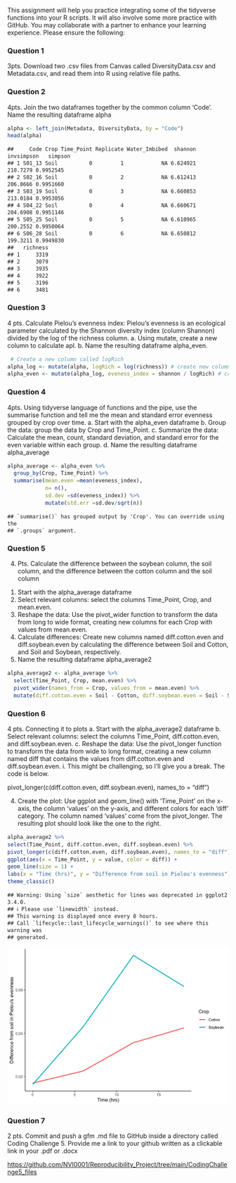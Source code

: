 This assignment will help you practice integrating some of the tidyverse
functions into your R scripts. It will also involve some more practice
with GitHub. You may collaborate with a partner to enhance your learning
experience. Please ensure the following:

### Question 1

3pts. Download two .csv files from Canvas called DiversityData.csv and
Metadata.csv, and read them into R using relative file paths.

### Question 2

4pts. Join the two dataframes together by the common column ‘Code’. Name
the resulting dataframe alpha

``` r
alpha <- left_join(Metadata, DiversityData, by = "Code")
head(alpha)
```

    ##     Code Crop Time_Point Replicate Water_Imbibed  shannon invsimpson   simpson
    ## 1 S01_13 Soil          0         1            NA 6.624921   210.7279 0.9952545
    ## 2 S02_16 Soil          0         2            NA 6.612413   206.8666 0.9951660
    ## 3 S03_19 Soil          0         3            NA 6.660853   213.0184 0.9953056
    ## 4 S04_22 Soil          0         4            NA 6.660671   204.6908 0.9951146
    ## 5 S05_25 Soil          0         5            NA 6.610965   200.2552 0.9950064
    ## 6 S06_28 Soil          0         6            NA 6.650812   199.3211 0.9949830
    ##   richness
    ## 1     3319
    ## 2     3079
    ## 3     3935
    ## 4     3922
    ## 5     3196
    ## 6     3481

### Question 3

4 pts. Calculate Pielou’s evenness index: Pielou’s evenness is an
ecological parameter calculated by the Shannon diversity index (column
Shannon) divided by the log of the richness column. a. Using mutate,
create a new column to calculate apl. b. Name the resulting dataframe
alpha_even.

``` r
 # Create a new column called logRich
alpha_log <- mutate(alpha, logRich = log(richness)) # create new column named logRich that has the log of richness  # creating a new column of the log richness
alpha_even <- mutate(alpha_log, eveness_index = shannon / logRich) # create new column named Pielou’s evenness index that has the log of richness  
```

### Question 4

4pts. Using tidyverse language of functions and the pipe, use the
summarise function and tell me the mean and standard error evenness
grouped by crop over time. a. Start with the alpha_even dataframe b.
Group the data: group the data by Crop and Time_Point. c. Summarize the
data: Calculate the mean, count, standard deviation, and standard error
for the even variable within each group. d. Name the resulting dataframe
alpha_average

``` r
alpha_average <- alpha_even %>% 
  group_by(Crop, Time_Point) %>% 
  summarise(mean.even =mean(eveness_index), 
            n= n(),
            sd.dev =sd(eveness_index)) %>%
            mutate(std.err =sd.dev/sqrt(n))
```

    ## `summarise()` has grouped output by 'Crop'. You can override using the
    ## `.groups` argument.

### Question 5

4.  Pts. Calculate the difference between the soybean column, the soil
    column, and the difference between the cotton column and the soil
    column

<!-- -->

1.  Start with the alpha_average dataframe
2.  Select relevant columns: select the columns Time_Point, Crop, and
    mean.even.
3.  Reshape the data: Use the pivot_wider function to transform the data
    from long to wide format, creating new columns for each Crop with
    values from mean.even.
4.  Calculate differences: Create new columns named diff.cotton.even and
    diff.soybean.even by calculating the difference between Soil and
    Cotton, and Soil and Soybean, respectively.
5.  Name the resulting dataframe alpha_average2

``` r
alpha_average2 <- alpha_average %>% 
  select(Time_Point, Crop, mean.even) %>% 
  pivot_wider(names_from = Crop, values_from = mean.even) %>% 
  mutate(diff.cotton.even = Soil - Cotton, diff.soybean.even = Soil - Soybean )
```

### Question 6

4 pts. Connecting it to plots a. Start with the alpha_average2 dataframe
b. Select relevant columns: select the columns Time_Point,
diff.cotton.even, and diff.soybean.even. c. Reshape the data: Use the
pivot_longer function to transform the data from wide to long format,
creating a new column named diff that contains the values from
diff.cotton.even and diff.soybean.even. i. This might be challenging, so
I’ll give you a break. The code is below.

pivot_longer(c(diff.cotton.even, diff.soybean.even), names_to = “diff”)

4.  Create the plot: Use ggplot and geom_line() with ‘Time_Point’ on the
    x-axis, the column ‘values’ on the y-axis, and different colors for
    each ‘diff’ category. The column named ‘values’ come from the
    pivot_longer. The resulting plot should look like the one to the
    right.

``` r
alpha_average2 %>%
select(Time_Point, diff.cotton.even, diff.soybean.even) %>%
pivot_longer(c(diff.cotton.even, diff.soybean.even), names_to = "diff") %>%
ggplot(aes(x = Time_Point, y = value, color = diff)) +
geom_line(size = 1) +
labs(x = "Time (hrs)", y = "Difference from soil in Pielou's evenness") +
theme_classic()
```

    ## Warning: Using `size` aesthetic for lines was deprecated in ggplot2 3.4.0.
    ## ℹ Please use `linewidth` instead.
    ## This warning is displayed once every 8 hours.
    ## Call `lifecycle::last_lifecycle_warnings()` to see where this warning was
    ## generated.

![](CodingChallenge5_files/figure-gfm/unnamed-chunk-5-1.png)<!-- -->

### Question 7

2 pts. Commit and push a gfm .md file to GitHub inside a directory
called Coding Challenge 5. Provide me a link to your github written as a
clickable link in your .pdf or .docx

<https://github.com/NVI0001/Reproducibility_Project/tree/main/CodingChallenge5_files>

